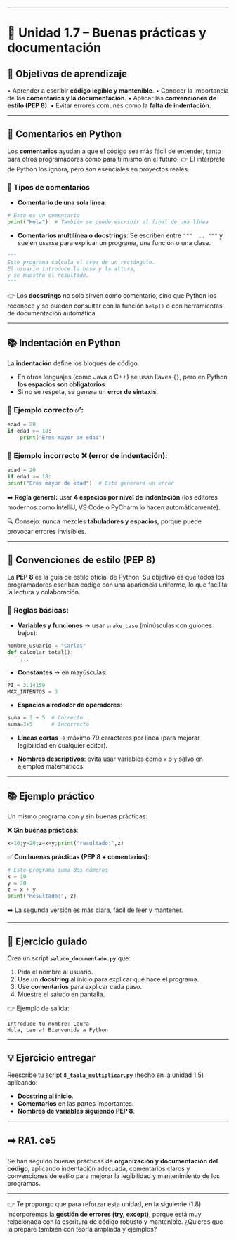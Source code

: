 
---

# 🔹 Unidad 1.7 – Buenas prácticas y documentación

## 🎯 Objetivos de aprendizaje

• Aprender a escribir **código legible y mantenible**.
• Conocer la importancia de los **comentarios y la documentación**.
• Aplicar las **convenciones de estilo (PEP 8)**.
• Evitar errores comunes como la **falta de indentación**.

---

## 📝 Comentarios en Python

Los **comentarios** ayudan a que el código sea más fácil de entender, tanto para otros programadores como para ti mismo en el futuro.
👉 El intérprete de Python los ignora, pero son esenciales en proyectos reales.

### 📌 Tipos de comentarios

* **Comentario de una sola línea**:

```python
# Esto es un comentario
print("Hola")  # También se puede escribir al final de una línea
```

* **Comentarios multilínea o docstrings**:
  Se escriben entre `""" ... """` y suelen usarse para explicar un programa, una función o una clase.

```python
"""
Este programa calcula el área de un rectángulo.
El usuario introduce la base y la altura,
y se muestra el resultado.
"""
```

👉 Los **docstrings** no solo sirven como comentario, sino que Python los reconoce y se pueden consultar con la función `help()` o con herramientas de documentación automática.

---

## 📚 Indentación en Python

La **indentación** define los bloques de código.

* En otros lenguajes (como Java o C++) se usan llaves `{}`, pero en Python **los espacios son obligatorios**.
* Si no se respeta, se genera un **error de sintaxis**.

### 📌 Ejemplo correcto ✅:

```python
edad = 20
if edad >= 18:
    print("Eres mayor de edad")
```

### 📌 Ejemplo incorrecto ❌ (error de indentación):

```python
edad = 20
if edad >= 18:
print("Eres mayor de edad")  # Esto generará un error
```

➡️ **Regla general:** usar **4 espacios por nivel de indentación** (los editores modernos como IntelliJ, VS Code o PyCharm lo hacen automáticamente).

🔍 Consejo: nunca mezcles **tabuladores y espacios**, porque puede provocar errores invisibles.

---

## 📖 Convenciones de estilo (PEP 8)

La **PEP 8** es la guía de estilo oficial de Python. Su objetivo es que todos los programadores escriban código con una apariencia uniforme, lo que facilita la lectura y colaboración.

### 📌 Reglas básicas:

* **Variables y funciones** → usar `snake_case` (minúsculas con guiones bajos):

```python
nombre_usuario = "Carlos"
def calcular_total():
    ...
```

* **Constantes** → en mayúsculas:

```python
PI = 3.14159
MAX_INTENTOS = 3
```

* **Espacios alrededor de operadores**:

```python
suma = 3 + 5  # Correcto
suma=3+5      # Incorrecto
```

* **Líneas cortas** → máximo 79 caracteres por línea (para mejorar legibilidad en cualquier editor).

* **Nombres descriptivos**: evita usar variables como `x` o `y` salvo en ejemplos matemáticos.

---

## 📚 Ejemplo práctico

Un mismo programa con y sin buenas prácticas:

❌ **Sin buenas prácticas**:

```python
x=10;y=20;z=x+y;print("resultado:",z)
```

✅ **Con buenas prácticas (PEP 8 + comentarios)**:

```python
# Este programa suma dos números
x = 10
y = 20
z = x + y
print("Resultado:", z)
```

➡️ La segunda versión es más clara, fácil de leer y mantener.

---

## 📝 Ejercicio guiado

Crea un script **`saludo_documentado.py`** que:

1. Pida el nombre al usuario.
2. Use un **docstring** al inicio para explicar qué hace el programa.
3. Use **comentarios** para explicar cada paso.
4. Muestre el saludo en pantalla.

👉 Ejemplo de salida:

```
Introduce tu nombre: Laura
Hola, Laura! Bienvenida a Python
```

---

## 💡 Ejercicio entregar

Reescribe tu script **`8_tabla_multiplicar.py`** (hecho en la unidad 1.5) aplicando:

* **Docstring al inicio**.
* **Comentarios** en las partes importantes.
* **Nombres de variables siguiendo PEP 8**.

---

## ➡️ RA1. ce5

Se han seguido buenas prácticas de **organización y documentación del código**, aplicando indentación adecuada, comentarios claros y convenciones de estilo para mejorar la legibilidad y mantenimiento de los programas.

---

👉 Te propongo que para reforzar esta unidad, en la siguiente (1.8) incorporemos la **gestión de errores (try, except)**, porque está muy relacionada con la escritura de código robusto y mantenible. ¿Quieres que la prepare también con teoría ampliada y ejemplos?
